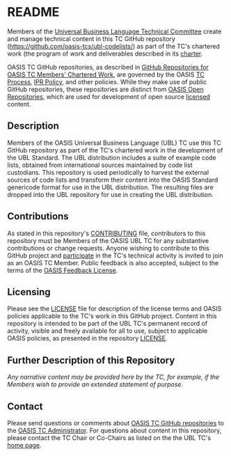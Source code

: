 # README

Members of the [Universal Business Language Technical Committee](https://www.oasis-open.org/committees/ubl/) create and manage technical content in this TC GitHub repository (https://github.com/oasis-tcs/ubl-codelists/) as part of the TC's chartered work (the program of work and deliverables described in its [charter](https://www.oasis-open.org/committees/ubl/charter.php).

OASIS TC GitHub repositories, as described in [GitHub Repositories for OASIS TC Members' Chartered Work](https://www.oasis-open.org/resources/tcadmin/github-repositories-for-oasis-tc-members-chartered-work), are governed by the OASIS [TC Process](https://www.oasis-open.org/policies-guidelines/tc-process), [IPR Policy](https://www.oasis-open.org/policies-guidelines/ipr), and other policies. While they make use of public GitHub repositories, these repositories are distinct from [OASIS Open Repositories](https://www.oasis-open.org/resources/open-repositories), which are used for development of open source [licensed](https://www.oasis-open.org/resources/open-repositories/licenses) content.

## Description

Members of the OASIS Universal Business Language (UBL) TC use this TC GitHub repository as part of the TC's chartered work in the development of the UBL Standard. The UBL distribution includes a suite of example code lists, obtained from international sources maintained by code list custodians. This repository is used periodically to harvest the external sources of code lists and transform their content into the OASIS Standard genericode format for use in the UBL distribution. The resulting files are dropped into the UBL repository for use in creating the UBL distribution.


## Contributions

As stated in this repository's [CONTRIBUTING](https://github.com/oasis-tcs/ubl-codelists/blob/master/CONTRIBUTING.md) file, contributors to this repository must be Members of the OASIS UBL TC for any substantive contributions or change requests.  Anyone wishing to contribute to this GitHub project and [participate](https://www.oasis-open.org/join/participation-instructions) in the TC's technical activity is invited to join as an OASIS TC Member. Public feedback is also accepted, subject to the terms of the [OASIS Feedback License](https://www.oasis-open.org/policies-guidelines/ipr#appendixa). 

## Licensing

Please see the [LICENSE](https://github.com/oasis-tcs/ubl-codelists/blob/master/LICENSE.md) file for description of the license terms and OASIS policies applicable to the TC's work in this GitHub project. Content in this repository is intended to be part of the UBL TC's permanent record of activity, visible and freely available for all to use, subject to applicable OASIS policies, as presented in the repository [LICENSE](https://github.com/oasis-tcs/ubl-codelists/blob/master/LICENSE.md). 

## Further Description of this Repository

*Any narrative content may be provided here by the TC, for example, if the Members wish to provide an extended statement of purpose.*

## Contact

Please send questions or comments about [OASIS TC GitHub repositories](https://www.oasis-open.org/resources/tcadmin/github-repositories-for-oasis-tc-members-chartered-work) to the [OASIS TC Administrator](mailto:tc-admin@oasis-open.org).  For questions about content in this repository, please contact the TC Chair or Co-Chairs as listed on the the UBL TC's [home page](https://www.oasis-open.org/committees/ubl/).
